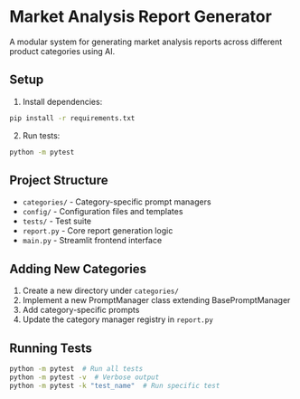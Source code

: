 # Market Analysis Report Generator

A modular system for generating market analysis reports across different product categories using AI.

## Setup

1. Install dependencies:
```bash
pip install -r requirements.txt
```

2. Run tests:
```bash
python -m pytest
```

## Project Structure

- `categories/` - Category-specific prompt managers
- `config/` - Configuration files and templates
- `tests/` - Test suite
- `report.py` - Core report generation logic
- `main.py` - Streamlit frontend interface

## Adding New Categories

1. Create a new directory under `categories/`
2. Implement a new PromptManager class extending BasePromptManager
3. Add category-specific prompts
4. Update the category manager registry in `report.py`

## Running Tests

```bash
python -m pytest  # Run all tests
python -m pytest -v  # Verbose output
python -m pytest -k "test_name"  # Run specific test
```
